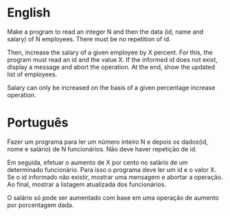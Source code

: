 # English
Make a program to read an integer N and then the data (id, name and salary) of N employees. There must be no repetition of id.

Then, increase the salary of a given employee by X percent. For this, the program must read an id and the value X. If the informed id does not exist, display a message and abort the operation. At the end, show the updated list of employees.

Salary can only be increased on the basis of a given percentage increase operation.

# Português
Fazer um programa para ler um número inteiro N e depois os dados(id, nome e salário) de N funcionários. Não deve haver repetição de id.

Em seguida, efetuar o aumento de X por cento no salário de um determinado funcionário. Para isso o programa deve ler um id e o valor X. Se o id informado não existir, mostrar uma mensagem e abortar a operação. Ao final, mostrar a listagem atualizada dos funcionários.

O salário só pode ser aumentado com base em uma operação de aumento por porcentagem dada.
